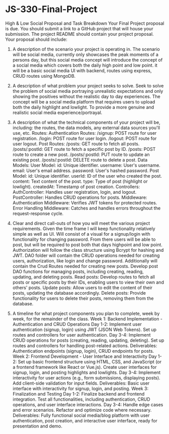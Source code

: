# JS-330-Final-Project
High &amp; Low Social 
Proposal and Task Breakdown
Your Final Project proposal is due. You should submit a link to a GitHub project that will house your submission. The project README should contain your project proposal. Your proposal should include:
1. A description of the scenario your project is operating in.
   The scenario will be social media, currently only showcases the peak moments of a persons day, but this social media concept will introduce the concept of a social media which covers both the daily high point and low point. it will be a basic social media UI with backend, routes using express, CRUD routes using MongoDB.
3. A description of what problem your project seeks to solve.
Seek to solve the problem of social media portraying unrealistic expectations and only showing the positives without the realistic day to day experiences. 
The concept will be a social media platform that requires users to upload both the daily highlight and lowlight. To provide a more genuine and realistic social media experience/portrayal. 
4. A description of what the technical components of your project will be, including: the routes, the data models, any external data sources you'll use, etc.
Routes:
Authentication Routes:
/signup: POST route for user registration.
/login: POST route for user login.
/logout: POST route for user logout.
Post Routes:
/posts: GET route to fetch all posts.
/posts/:postId: GET route to fetch a specific post by ID.
/posts: POST route to create a new post.
/posts/:postId: PUT route to update an existing post.
/posts/:postId: DELETE route to delete a post.
Data Models:
User Model:
id: Unique identifier.
username: User's username.
email: User's email address.
password: User's hashed password.
Post Model:
id: Unique identifier.
userId: ID of the user who created the post.
content: Text content of the post.
type: Type of post (highlight or lowlight).
createdAt: Timestamp of post creation.
Controllers:
AuthController:
Handles user registration, login, and logout.
PostController:
Handles CRUD operations for posts.
Middleware:
Authentication Middleware:
Verifies JWT tokens for protected routes.
Error Handling Middleware:
Catches and handles errors throughout the request-response cycle.

5. Clear and direct call-outs of how you will meet the various project requirements.
Given the time frame I will keep functionality relatively simple as well as UI. Will consist of a visual for a signup/login with functionality for changing password. From there users will be able to post, but will be required to post both that days highpoint and low point. Authorization will follow the class structure using Bcrypt for hashing and JWT. DAO folder will contain the CRUD operations needed for creating users, authorization, like login and change password. Additionally will contain the Crud Routes needed for creating new posts. Develop post DAO functions for managing posts, including creating, reading, updating, and deleting posts. Read posts: Develop routes to fetch all posts or specific posts by their IDs, enabling users to view their own and others' posts.
Update posts: Allow users to edit the content of their posts, updating the database accordingly.
Delete posts: Provide functionality for users to delete their posts, removing them from the database.
6. A timeline for what project components you plan to complete, week by week, for the remainder of the class. 
Week 1: Backend Implementation - Authentication and CRUD Operations
Day 1-2:
Implement user authentication (signup, login) using JWT (JSON Web Tokens).
Set up routes and controllers for user authentication.
Day 3-4:
Implement CRUD operations for posts (creating, reading, updating, deleting).
Set up routes and controllers for handling post-related actions.
Deliverables: Authentication endpoints (signup, login), CRUD endpoints for posts.
Week 2: Frontend Development - User Interface and Interactivity
Day 1-2:
Set up basic frontend structure using HTML, CSS, and JavaScript (or a frontend framework like React or Vue.js).
Create user interfaces for signup, login, and posting highlights and lowlights.
Day 3-4:
Implement interactivity for user actions (e.g., form submissions, displaying posts).
Add client-side validation for input fields.
Deliverables: Basic user interface with interactivity for signup, login, and posting.
Week 3: Finalization and Testing
Day 1-2:
Finalize backend and frontend integration.
Test all functionalities, including authentication, CRUD operations, and user interface interactions.
Day 3-4:
Handle edge cases and error scenarios.
Refactor and optimize code where necessary.
Deliverables: Fully functional social media/blog platform with user authentication, post creation, and interactive user interface, ready for presentation and demo.




